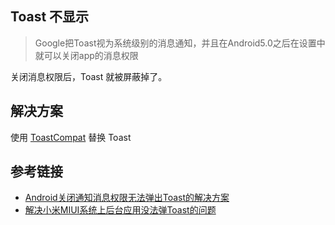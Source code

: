 ## Toast 不显示
> Google把Toast视为系统级别的消息通知，并且在Android5.0之后在设置中就可以关闭app的消息权限

关闭消息权限后，Toast 就被屏蔽掉了。

## 解决方案
使用 [ToastCompat](https://github.com/zhitaocai/ToastCompat) 替换 Toast

## 参考链接
- [Android关闭通知消息权限无法弹出Toast的解决方案](http://w4lle.github.io/2016/03/27/Android%E5%85%B3%E9%97%AD%E9%80%9A%E7%9F%A5%E6%B6%88%E6%81%AF%E6%9D%83%E9%99%90%E6%97%A0%E6%B3%95%E5%BC%B9%E5%87%BAToast%E7%9A%84%E9%97%AE%E9%A2%98%E8%A7%A3%E5%86%B3%E6%96%B9%E6%A1%88/?utm_source=tuicool&utm_medium=referral)
- [解决小米MIUI系统上后台应用没法弹Toast的问题](http://caizhitao.com/2016/02/09/android-toast-compat/)
